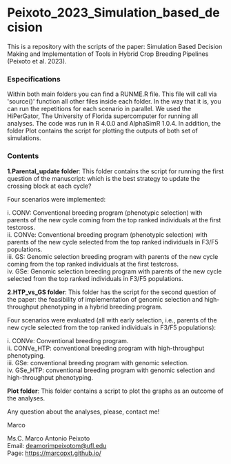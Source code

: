 # Peixoto_2023_Simulation_based_decision

This is a repository with the scripts of the paper: Simulation Based Decision Making and Implementation of Tools in Hybrid Crop Breeding Pipelines (Peixoto et al. 2023).

### Especifications

Within both main folders you can find a RUNME.R file. This file will call via 'source()' function all other files inside each folder. In the way that it is, you can run the repetitions for each scenario in parallel. We used the HiPerGator, The University of Florida supercomputer for running all analyses. The code was run in R 4.0.0 and AlphaSimR 1.0.4. In addition, the folder Plot contains the script for plotting the outputs of both set of simulations.

### Contents

**1.Parental_update folder**: This folder contains the script for running the first question of the manuscript: which is the best strategy to update the crossing block at each cycle?

Four scenarios were implemented:

i. CONV: Conventional breeding program (phenotypic selection) with parents of the new cycle coming from the top ranked individuals at the first testcross.  
ii. CONVe: Conventional breeding program (phenotypic selection) with parents of the new cycle selected from the top ranked individuals in F3/F5 populations.  
iii. GS: Genomic selection breeding program with parents of the new cycle coming from the top ranked individuals at the first testcross.  
iv. GSe: Genomic selection breeding program with parents of the new cycle selected from the top ranked individuals in F3/F5 populations.  

**2.HTP_vs_GS folder**: This folder has the script for the second question of the paper: the feasibility of implementation of genomic selection and high-throughput phenotyping in a hybrid breeding program.

Four scenarios were evaluated (all with early selection, i.e., parents of the new cycle selected from the top ranked individuals in F3/F5 populations):

i. CONVe: Conventional breeding program.   
ii. CONVe_HTP: conventional breeding program with high-throughput phenotyping.   
iii. GSe: conventional breeding program with genomic selection.   
iv. GSe_HTP: conventional breeding program with genomic selection and high-throughput phenotyping.   

**Plot folder**: This folder contains a script to plot the graphs as an outcome of the analyses.

Any question about the analyses, please, contact me!

Marco


Ms.C. Marco Antonio Peixoto  
Email: deamorimpeixotom@ufl.edu  
Page: https://marcopxt.github.io/  
